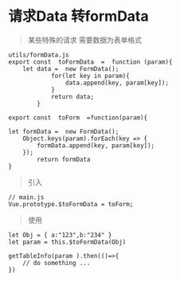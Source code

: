 

# 请求Data 转formData
> 某些特殊的请求 需要数据为表单格式
>

    utils/formData.js
    export const  toFormData  =  function (param){
		let data =  new FormData();
				for(let key in param){
					data.append(key, param[key]);
				}
				return data;
			}

	export const  toForm  =function(param){

	let formData =  new FormData();
		Object.keys(param).forEach(key => {
			formData.append(key, param[key]);
		});
			return formData
	}


> 引入

    // main.js
    Vue.prototype.$toFormData = toForm;

> 使用

    let Obj = { a:"123",b:"234" }
    let param = this.$toFormData(Obj)
    
    getTableInfo(param ).then(()=>{   
		// do something ...
	})

<!--stackedit_data:
eyJoaXN0b3J5IjpbLTE5NjQ4NjcyMjRdfQ==
-->